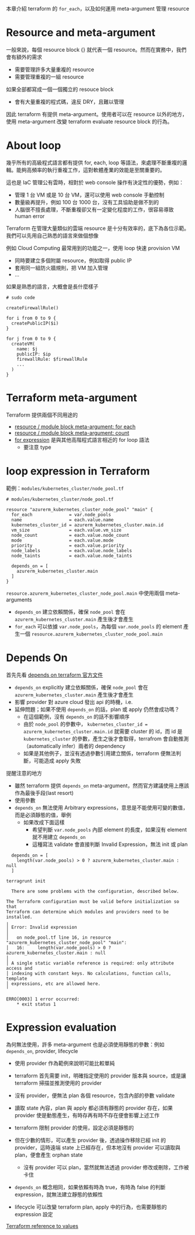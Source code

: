 本章介紹 terraform 的 `for_each`，以及如何運用 meta-argument 管理 resource

# Resource and meta-argument

一般來說，每個 resource block {} 就代表一個 resource。然而在實務中，我們會有額外的需求
- 需要管理許多大量重複的 resource
- 需要管理重複的一組 resource

如果全部都寫成一個一個獨立的 resouce block
- 會有大量重複的程式碼，違反 DRY，且難以管理

因此 terraform 有提供 meta-argument。使用者可以在 resource 以外的地方，使用 meta-argument 改變 terraform evaluate resource block 的行為。

# About loop

幾乎所有的高級程式語言都有提供 for, each, loop 等語法，來處理不斷重複的邏輯。能夠高頻率的執行重複工作，這對軟體產業的效能是至關重要的。

這也是 IaC 管理公有雲時，相對於 web console 操作有決定性的優勢，例如：
- 管理 1 台 VM 或是 10 台 VM，還可以使用 web console 手動控制
- 數量級再提升，例如 100 台 1000 台，沒有工具協助是做不到的
- 人腦很不擅長處理，不斷重複卻又有一定變化程度的工作，很容易導致
 human error

Terraform 在管理大量類似的雲端 resource 是十分有效率的，底下為各位示範。我們可以先用自己熟悉的語言來做個想像

例如 Cloud Computing 最常用到的功能之一，使用 loop 快速 provision VM
- 同時要建立多個附屬 resource，例如取得 public IP
- 套用同一組防火牆規則，把 VM 加入管理
- ...

如果是熟悉的語言，大概會是長什麼樣子

```
# sudo code

createFirewallRule()

for i from 0 to 9 {
  createPublicIP($i)
}

for j from 0 to 9 {
  createVM(
    name: $j
    publicIP: $ip
    firewallRule: $firewallRule
    ...
  )
}
```

# Terraform meta-argument

Terraform 提供兩個不同用途的
- [resource / module block meta-argument: for each](https://www.terraform.io/docs/language/meta-arguments/for_each.html)
- [resource / module block meta-argument: count](https://www.terraform.io/docs/language/meta-arguments/count.html)
- [for expression](https://www.terraform.io/docs/language/expressions/for.html) 是與其他高階程式語言相近的 for loop 語法
  - 要注意 type

# loop expression in Terraform

範例：`modules/kubernetes_cluster/node_pool.tf`

```
# modules/kubernetes_cluster/node_pool.tf

resource "azurerm_kubernetes_cluster_node_pool" "main" {
  for_each              = var.node_pools
  name                  = each.value.name
  kubernetes_cluster_id = azurerm_kubernetes_cluster.main.id
  vm_size               = each.value.vm_size
  node_count            = each.value.node_count
  mode                  = each.value.mode
  priority              = each.value.priority
  node_labels           = each.value.node_labels
  node_taints           = each.value.node_taints

  depends_on = [
    azurerm_kubernetes_cluster.main
  ]
}
```

`resource.azurerm_kubernetes_cluster_node_pool.main` 中使用兩個 meta-arguments
- `depends_on` 建立依賴關係，確保 `node_pool` 會在 `azurerm_kubernetes_cluster.main` 產生後才會產生
- `for_each` 可以依據 `var.node_pools`，為每個 `var.node_pools` 的 element 產生一個 `resource.azurerm_kubernetes_cluster_node_pool.main`

# Depends On

首先先看 [depends on terraform 官方文件](https://www.terraform.io/docs/language/meta-arguments/depends_on.html)
  - `depends_on` explicitly 建立依賴關係，確保 `node_pool` 會在 `azurerm_kubernetes_cluster.main` 產生後才會產生
  - 影響 provider 對 azure cloud 發出 api 的時機，i.e. 
  - 延伸問題；如果不使用 `depends_on` 的話，plan 或 apply 仍然會成功嗎？
    - 在這個範例，沒有 `depends_on` 的話不影響順序
    - 由於 `node_pool` 的參數中， `kubernetes_cluster_id = azurerm_kubernetes_cluster.main.id` 就需要 cluster 的 id，而 id 是 `kubernetes_cluster` 的參數，產生之後才會取得，terrafrom 會自動推測（automatically infer）兩者的 dependency
    - 如果是其他例子，並沒有透過參數引用建立關係，terraform 便無法判斷，可能造成 apply 失敗

提醒注意的地方
- 雖然 terraform 提供 `depends_on` meta-argument，然而官方建議使用上應該作為最後手段(last resort)
- 使用參數 
- `depends_on` 無法使用 Arbitrary expressions，意思是不能使用可變的數值，而是必須靜態的值，舉例
  - 如果改成下面這樣
    - 希望判斷 `var.node_pools` 內部 element 的長度，如果沒有 element 就不用建立 `depends_on`
    - 這種寫法 validate 會直接判斷 Invalid Expression，無法 init 或 plan
```
  depends_on = [
    length(var.node_pools) > 0 ? azurerm_kubernetes_cluster.main : null
  ]

terragrunt init

  There are some problems with the configuration, described below.

The Terraform configuration must be valid before initialization so that
Terraform can determine which modules and providers need to be installed.
╷
│ Error: Invalid expression
│
│   on node_pool.tf line 16, in resource "azurerm_kubernetes_cluster_node_pool" "main":
│   16:     length(var.node_pools) > 0 ? azurerm_kubernetes_cluster.main : null
│
│ A single static variable reference is required: only attribute access and
│ indexing with constant keys. No calculations, function calls, template
│ expressions, etc are allowed here.
╵

ERRO[0003] 1 error occurred:
	* exit status 1
```

# Expression evaluation

為何無法使用，許多 meta-argument 也是必須使用靜態的參數：例如 `depends_on`, provider, lifecycle
- 使用 provider 作為範例來說明可能比較單純
- terraform 首先需要 init，明確指定使用的 provider 版本與 source，或是讓 terraform 掃描並推測使用的 provider
- 沒有 provider，便無法 plan 各個 resource，包含內部的參數 validate
- 讀取 state 內容，plan 與 apply 都必須有靜態的 provider 存在，如果 provider 使是動態產生，有時存再有時不存在便會影響上述工作
- terraform 限制 provider 的使用，設定必須是靜態的
- 但在少數的情形，可以產生 provider 後，透過操作移除已經 init 的 provider，這時遠端 state 上已經存在，但本地沒有 provider 可以讀取與 plan，便會產生 orphan state
  - 沒有 provider 可以 plan，當然就無法透過 provider 修改或刪除，工作被卡住

- `depends_on` 概念相同，如果依賴有時為 true，有時為 false 的判斷 expression，就無法建立靜態的依賴性
- lifecycle 可以改變 terraform plan, apply 中的行為，也需要靜態的 expression 設定

[Terraform reference to values](https://www.terraform.io/docs/language/expressions/references.html)
